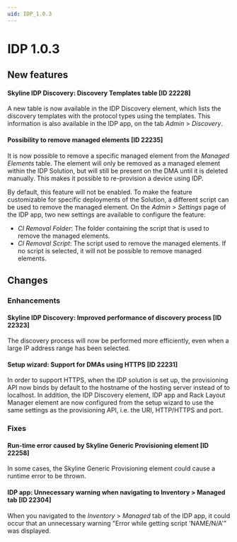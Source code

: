 ```yaml
---
uid: IDP_1.0.3
---
```


# IDP 1.0.3

## New features

#### Skyline IDP Discovery: Discovery Templates table \[ID 22228\]

A new table is now available in the IDP Discovery element, which lists the discovery templates with the protocol types using the templates. This information is also available in the IDP app, on the tab *Admin* > *Discovery*.

#### Possibility to remove managed elements \[ID 22235\]

It is now possible to remove a specific managed element from the *Managed Elements* table. The element will only be removed as a managed element within the IDP Solution, but will still be present on the DMA until it is deleted manually. This makes it possible to re-provision a device using IDP.

By default, this feature will not be enabled. To make the feature customizable for specific deployments of the Solution, a different script can be used to remove the managed element. On the *Admin* > *Settings* page of the IDP app, two new settings are available to configure the feature:

- *CI Removal Folder*: The folder containing the script that is used to remove the managed elements.
- *CI Removal Script*: The script used to remove the managed elements. If no script is selected, it will not be possible to remove managed elements.

## Changes

### Enhancements

#### Skyline IDP Discovery: Improved performance of discovery process \[ID 22323\]

The discovery process will now be performed more efficiently, even when a large IP address range has been selected.

#### Setup wizard: Support for DMAs using HTTPS \[ID 22231\]

In order to support HTTPS, when the IDP solution is set up, the provisioning API now binds by default to the hostname of the hosting server instead of to localhost. In addition, the IDP Discovery element, IDP app and Rack Layout Manager element are now configured from the setup wizard to use the same settings as the provisioning API, i.e. the URI, HTTP/HTTPS and port.

### Fixes

#### Run-time error caused by Skyline Generic Provisioning element \[ID 22258\]

In some cases, the Skyline Generic Provisioning element could cause a runtime error to be thrown.

#### IDP app: Unnecessary warning when navigating to Inventory \> Managed tab \[ID 22304\]

When you navigated to the *Inventory* > *Managed* tab of the IDP app, it could occur that an unnecessary warning "Error while getting script 'NAME/N/A'" was displayed.
